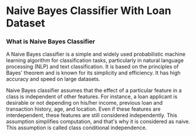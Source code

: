 # Naive Bayes Classifier With Loan Dataset

### What is Naive Bayes Classifier
A Naive Bayes classifier is a simple and widely used probabilistic machine learning algorithm for classification tasks, particularly in natural language processing (NLP) and text classification. It is based on the principles of Bayes' theorem and is known for its simplicity and efficiency. It has high accuracy and speed on large datasets.

Naive Bayes classifier assumes that the effect of a particular feature in a class is independent of other features. For instance, a loan applicant is desirable or not depending on his/her income, previous loan and transaction history, age, and location. Even if these features are interdependent, these features are still considered independently. This assumption simplifies computation, and that's why it is considered as naive. This assumption is called class conditional independence.
